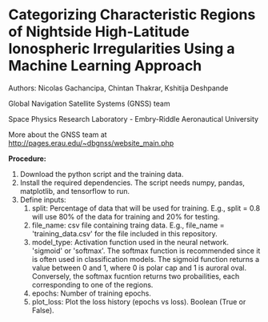 # Categorizing Characteristic Regions of Nightside High-Latitude Ionospheric Irregularities Using a Machine Learning Approach

Authors: Nicolas Gachancipa, Chintan Thakrar, Kshitija Deshpande

Global Navigation Satellite Systems (GNSS) team 

Space Physics Research Laboratory - Embry-Riddle Aeronautical University

More about the GNSS team at http://pages.erau.edu/~dbgnss/website_main.php

**Procedure:**
1. Download the python script and the training data.
2. Install the required dependencies. The script needs numpy, pandas, matplotlib, and tensorflow to run. 
3. Define inputs:
    1. split: Percentage of data that will be used for training. E.g., split = 0.8 will use 80% of the data for training and 20% for testing.
    2. file_name: csv file containing traing data. E.g., file_name = 'training_data.csv' for the file included in this repository. 
    3. model_type: Activation function used in the neural network. 'sigmoid' or 'softmax'. The softmax function is recommended since it is often used in classification models. The sigmoid function returns a value between 0 and 1, where 0 is polar cap and 1 is auroral oval. Conversely, the softmax fucntion returns two probailities, each corresponding to one of the regions. 
    4. epochs: Number of training epochs. 
    5. plot_loss: Plot the loss history (epochs vs loss). Boolean (True or False). 
